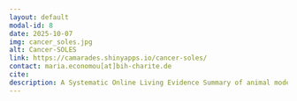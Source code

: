 ```yaml
---
layout: default
modal-id: 8
date: 2025-10-07
img: cancer_soles.jpg
alt: Cancer-SOLES
link: https://camarades.shinyapps.io/cancer-soles/
contact: maria.economou[at]bih-charite.de
cite: 
description: A Systematic Online Living Evidence Summary of animal models testing targeted therapies against cancer.
---
```

